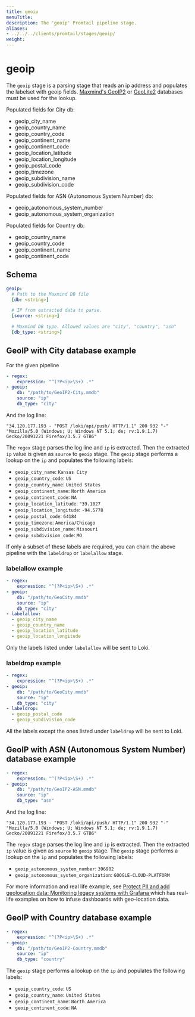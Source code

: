 ```yaml
---
title: geoip
menuTitle:  
description: The 'geoip' Promtail pipeline stage. 
aliases: 
- ../../../clients/promtail/stages/geoip/
weight:  
---
```


# geoip

The `geoip` stage is a parsing stage that reads an ip address and populates the labelset with geoip fields. [Maxmind's GeoIP2](https://www.maxmind.com/en/home) or [GeoLite2](https://dev.maxmind.com/geoip/geolite2-free-geolocation-data) databases must be used for the lookup.

Populated fields for City db:

- geoip_city_name
- geoip_country_name
- geoip_country_code
- geoip_continent_name
- geoip_continent_code
- geoip_location_latitude
- geoip_location_longitude
- geoip_postal_code
- geoip_timezone
- geoip_subdivision_name
- geoip_subdivision_code

Populated fields for ASN (Autonomous System Number) db:

- geoip_autonomous_system_number
- geoip_autonomous_system_organization

Populated fields for Country db:

- geoip_country_name
- geoip_country_code
- geoip_continent_name
- geoip_continent_code

## Schema

```yaml
geoip:
  # Path to the Maxmind DB file
  [db: <string>]

  # IP from extracted data to parse.
  [source: <string>]

  # Maxmind DB type. Allowed values are "city", "country", "asn"
  [db_type: <string>]
```

## GeoIP with City database example

For the given pipeline

```yaml
- regex:
    expression: "^(?P<ip>\S+) .*"
- geoip:
    db: "/path/to/GeoIP2-City.mmdb"
    source: "ip"
    db_type: "city"
```

And the log line:

```
"34.120.177.193 - "POST /loki/api/push/ HTTP/1.1" 200 932 "-" "Mozilla/5.0 (Windows; U; Windows NT 5.1; de; rv:1.9.1.7) Gecko/20091221 Firefox/3.5.7 GTB6"
```

The `regex` stage parses the log line and `ip` is extracted. Then the extracted `ip` value is given as `source` to `geoip` stage. The `geoip` stage performs a lookup on the `ip` and populates the following labels:

- `geoip_city_name`: `Kansas City`
- `geoip_country_code`: `US`
- `geoip_country_name`: `United States`
- `geoip_continent_name`: `North America`
- `geoip_continent_code`: `NA`
- `geoip_location_latitude`: `"39.1027`
- `geoip_location_longitude`: `-94.5778`
- `geoip_postal_code`: `64184`
- `geoip_timezone`: `America/Chicago`
- `geoip_subdivision_name`: `Missouri`
- `geoip_subdivision_code`: `MO`

If only a subset of these labels are required, you can chain the above pipeline with the `labeldrop` or `labelallow` stage.

### labelallow example

```yaml
- regex:
    expression: "^(?P<ip>\S+) .*"
- geoip:
    db: "/path/to/GeoCity.mmdb"
    source: "ip"
    db_type: "city"
- labelallow:
  - geoip_city_name
  - geoip_country_name
  - geoip_location_latitude
  - geoip_location_longitude
```

Only the labels listed under `labelallow` will be sent to Loki.

### labeldrop example

```yaml
- regex:
    expression: "^(?P<ip>\S+) .*"
- geoip:
    db: "/path/to/GeoCity.mmdb"
    source: "ip"
    db_type: "city"
- labeldrop:
  - geoip_postal_code
  - geoip_subdivision_code
```

All the labels except the ones listed under `labeldrop` will be sent to Loki.

## GeoIP with ASN (Autonomous System Number) database example

```yaml
- regex:
    expression: "^(?P<ip>\S+) .*"
- geoip:
    db: "/path/to/GeoIP2-ASN.mmdb"
    source: "ip"
    db_type: "asn"
```

And the log line:

```
"34.120.177.193 - "POST /loki/api/push/ HTTP/1.1" 200 932 "-" "Mozilla/5.0 (Windows; U; Windows NT 5.1; de; rv:1.9.1.7) Gecko/20091221 Firefox/3.5.7 GTB6"
```

The `regex` stage parses the log line and `ip` is extracted. Then the extracted `ip` value is given as `source` to `geoip` stage. The `geoip` stage performs a lookup on the `ip` and populates the following labels:

- `geoip_autonomous_system_number`: `396982`
- `geoip_autonomous_system_organization`: `GOOGLE-CLOUD-PLATFORM`

For more information and real life example, see [Protect PII and add geolocation data: Monitoring legacy systems with Grafana
](/blog/2023/03/14/protect-pii-and-add-geolocation-data-monitoring-legacy-systems-with-grafana/) which has real-life examples on how to infuse dashboards with geo-location data.

## GeoIP with Country database example

```yaml
- regex:
    expression: "^(?P<ip>\S+) .*"
- geoip:
    db: "/path/to/GeoIP2-Country.mmdb"
    source: "ip"
    db_type: "country"
```

The `geoip` stage performs a lookup on the `ip` and populates the following labels:

- `geoip_country_code`: `US`
- `geoip_country_name`: `United States`
- `geoip_continent_name`: `North America`
- `geoip_continent_code`: `NA`

